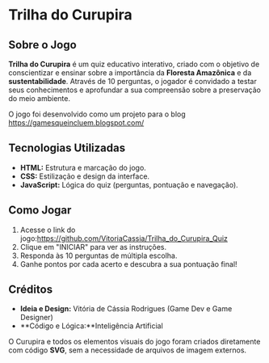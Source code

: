 # Trilha do Curupira

## Sobre o Jogo

**Trilha do Curupira** é um quiz educativo interativo, criado com o objetivo de conscientizar e ensinar sobre a importância da **Floresta Amazônica** e da **sustentabilidade**. Através de 10 perguntas, o jogador é convidado a testar seus conhecimentos e aprofundar a sua compreensão sobre a preservação do meio ambiente.

O jogo foi desenvolvido como um projeto para o blog https://gamesqueincluem.blogspot.com/

## Tecnologias Utilizadas

* **HTML:** Estrutura e marcação do jogo.
* **CSS:** Estilização e design da interface.
* **JavaScript:** Lógica do quiz (perguntas, pontuação e navegação).

## Como Jogar

1.  Acesse o link do jogo:https://github.com/VitoriaCassia/Trilha_do_Curupira_Quiz
2.  Clique em "INICIAR" para ver as instruções.
3.  Responda às 10 perguntas de múltipla escolha.
4.  Ganhe pontos por cada acerto e descubra a sua pontuação final!


## Créditos

* **Ideia e Design:** Vitória de Cássia Rodrigues (Game Dev e Game Designer)
* **Código e Lógica:**Inteligência Artificial

O Curupira e todos os elementos visuais do jogo foram criados diretamente com código **SVG**, sem a necessidade de arquivos de imagem externos.




